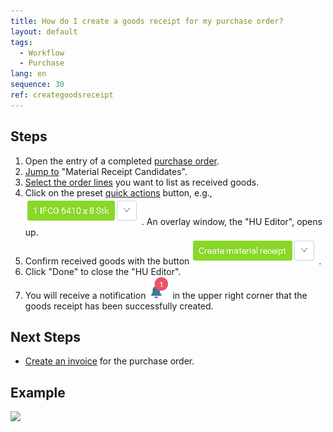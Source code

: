 ```yaml
---
title: How do I create a goods receipt for my purchase order?
layout: default
tags:
  - Workflow
  - Purchase
lang: en
sequence: 30
ref: creategoodsreceipt
---
```


## Steps
1. Open the entry of a completed [purchase order](CreatePurchaseOrder).
1. [Jump to](JumptoviaSidebar) "Material Receipt Candidates".
1. [Select the order lines](RecordSelection) you want to list as received goods.
1. Click on the preset [quick actions](StartAction) button, e.g., ![](assets/CreateGoodsReceipt-99aab.png). An overlay window, the "HU Editor", opens up.
1. Confirm received goods with the button ![](assets/CreateGoodsReceipt-3191c.png).
1. Click "Done" to close the "HU Editor".
1. You will receive a notification ![](assets/NotificationBell_WebUI.png) in the upper right corner that the goods receipt has been successfully created.

## Next Steps
- [Create an invoice](CreatePurchaseInvoice) for the purchase order.

## Example
![](assets/CreateGoodsReceipt_walkthrough.gif)
